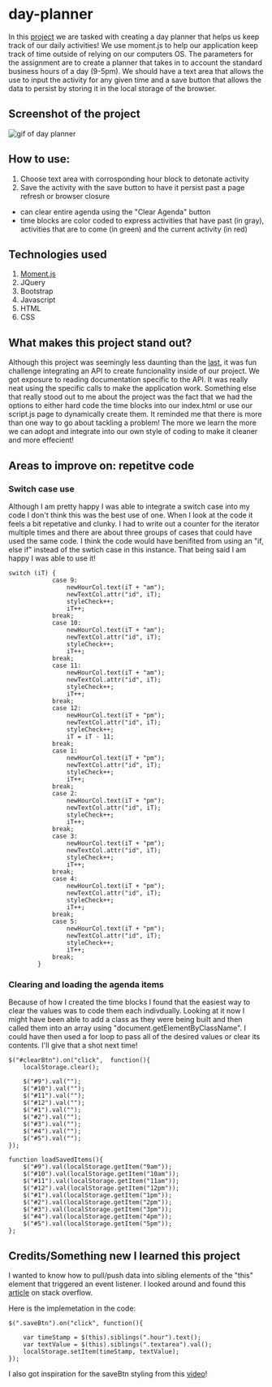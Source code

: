 # day-planner
In this [project](https://goodlvn.github.io/day-planner/) we are tasked with creating a day planner that helps us keep track of our daily activities! We use moment.js to help our application keep track of time outside of relying on our computers OS. The parameters for the assignment are to create a planner that takes in to account the standard business hours of a day (9-5pm). We should have a text area that allows the use to input the activity for any given time and a save button that allows the data to persist by storing it in the local storage of the browser.

## Screenshot of the project 

![gif of day planner](./assets/images/dp-1.gif)

## How to use: 

1. Choose text area with corrosponding hour block to detonate activity 
2. Save the activity with the save button to have it persist past a page refresh or browser closure 

* can clear entire agenda using the "Clear Agenda" button 
* time blocks are color coded to express activities that have past (in gray), activities that are to come (in green) and the current activity (in red)

## Technologies used

1. [Moment.js](https://momentjs.com/)
2. JQuery 
3. Bootstrap 
4. Javascript
5. HTML
6. CSS



## What makes this project stand out? 

Although this project was seemingly less daunting than the [last](https://goodlvn.github.io/hunterxhunter-timed-quiz/), it was fun challenge integrating an API to create funcionality inside of our project. We got exposure to reading documentation specific to the API. It was really neat using the specific calls to make the application work. Something else that really stood out to me about the project was the fact that we had the options to either hard code the time blocks into our index.html or use our script.js page to dynamically create them. It reminded me that there is more than one way to go about tackling a problem! The more we learn the more we can adopt and integrate into our own style of coding to make it cleaner and more effecient!

## Areas to improve on: repetitve code 

### Switch case use 

Although I am pretty happy I was able to integrate a switch case into my code I don't think this was the best use of one. When I look at the code it feels a bit repetative and clunky. I had to write out a counter for the iterator multiple times and there are about three groups of cases that could have used the same code. I think the code would have benifited from using an "if, else if" instead of the swtich case in this instance. That being said I am happy I was able to use it!

```
switch (iT) {
            case 9:
                newHourCol.text(iT + "am");
                newTextCol.attr("id", iT);
                styleCheck++;
                iT++;
            break;
            case 10:
                newHourCol.text(iT + "am");
                newTextCol.attr("id", iT);
                styleCheck++;
                iT++;
            break;
            case 11:
                newHourCol.text(iT + "am");
                newTextCol.attr("id", iT);
                styleCheck++;
                iT++;
            break;
            case 12:
                newHourCol.text(iT + "pm");
                newTextCol.attr("id", iT);
                styleCheck++;
                iT = iT - 11;
            break;
            case 1:
                newHourCol.text(iT + "pm");
                newTextCol.attr("id", iT);
                styleCheck++;
                iT++;
            break;
            case 2:
                newHourCol.text(iT + "pm");
                newTextCol.attr("id", iT);
                styleCheck++;
                iT++;
            break;
            case 3:
                newHourCol.text(iT + "pm");
                newTextCol.attr("id", iT);
                styleCheck++;
                iT++;
            break;
            case 4:
                newHourCol.text(iT + "pm");
                newTextCol.attr("id", iT);
                styleCheck++;
                iT++;
            break;
            case 5:
                newHourCol.text(iT + "pm");
                newTextCol.attr("id", iT);
                styleCheck++;
                iT++;
            break;
        }
```

### Clearing and loading the agenda items

Because of how I created the time blocks I found that the easiest way to clear the values was to code them each indivdually. Looking at it now I might have been able to add a class as they were being built and then called them into an array using "document.getElementByClassName". I could have then used a for loop to pass all of the desired values or clear its contents. I'll give that a shot next time! 

```
$("#clearBtn").on("click",  function(){
    localStorage.clear();

    $("#9").val("");
    $("#10").val("");
    $("#11").val("");
    $("#12").val("");
    $("#1").val("");
    $("#2").val("");
    $("#3").val("");
    $("#4").val("");
    $("#5").val(""); 
});
```
```
function loadSavedItems(){
    $("#9").val(localStorage.getItem("9am"));
    $("#10").val(localStorage.getItem("10am"));
    $("#11").val(localStorage.getItem("11am"));
    $("#12").val(localStorage.getItem("12pm"));
    $("#1").val(localStorage.getItem("1pm"));
    $("#2").val(localStorage.getItem("2pm"));
    $("#3").val(localStorage.getItem("3pm"));
    $("#4").val(localStorage.getItem("4pm"));
    $("#5").val(localStorage.getItem("5pm"));  
};
```

## Credits/Something new I learned this project 

I wanted to know how to pull/push data into sibling elements of the "this" element that triggered an event listener. I looked around and found this [article](https://stackoverflow.com/questions/8623108/on-button-click-select-a-sibling-element-with-jquery) on stack overflow.

Here is the implemetation in the code: 
```
$(".saveBtn").on("click", function(){

    var timeStamp = $(this).siblings(".hour").text();
    var textValue = $(this).siblings(".textarea").val();
    localStorage.setItem(timeStamp, textValue);
});
```

I also got inspiration for the saveBtn styling from this [video](https://www.w3schools.com/howto/howto_css_animate_buttons.asp)!